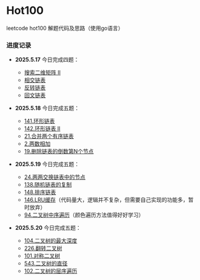 # Hot100

leetcode hot100 解题代码及思路（使用go语言）

### 进度记录

- **2025.5.17** 今日完成四题：  
  - [搜索二维矩阵 II](https://leetcode.cn/problems/search-a-2d-matrix-ii)  
  - [相交链表](https://leetcode.cn/problems/intersection-of-two-linked-lists)  
  - [反转链表](https://leetcode.cn/problems/reverse-linked-list)  
  - [回文链表](https://leetcode.cn/problems/palindrome-linked-list)  

- **2025.5.18** 今日完成五题：  
  - [141.环形链表](https://leetcode.cn/problems/linked-list-cycle)  
  - [142.环形链表 II](https://leetcode.cn/problems/linked-list-cycle-ii)  
  - [21.合并两个有序链表](https://leetcode.cn/problems/merge-two-sorted-lists)  
  - [2.两数相加](https://leetcode.cn/problems/add-two-numbers)  
  - [19.删除链表的倒数第N个节点](https://leetcode.cn/problems/remove-nth-node-from-end-of-list)  

- **2025.5.19** 今日完成五题：  
  - [24.两两交换链表中的节点](https://leetcode.cn/problems/swap-nodes-in-pairs)  
  - [138.随机链表的复制](https://leetcode.cn/problems/copy-list-with-random-pointer)  
  - [148.排序链表](https://leetcode.cn/problems/sort-list)  
  - [146.LRU缓存](https://leetcode.cn/problems/lru-cache)（代码量大，逻辑并不复杂，但需要自己实现的功能多，暂时放弃）  
  - [94.二叉树中序遍历](https://leetcode.cn/problems/binary-tree-inorder-traversal)（颜色遍历方法值得好好学习）

- **2025.5.20** 今日完成五题：  
  - [104.二叉树的最大深度](https://leetcode.cn/problems/maximum-depth-of-binary-tree)  
  - [226.翻转二叉树](https://leetcode.cn/problems/invert-binary-tree)  
  - [101.对称二叉树](https://leetcode.cn/problems/symmetric-tree)  
  - [543.二叉树的直径](https://leetcode.cn/problems/diameter-of-binary-tree)  
  - [102.二叉树的层序遍历](https://leetcode.cn/problems/binary-tree-level-order-traversal)

